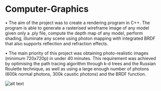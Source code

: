 # Computer-Graphics
• The aim of the project was to create a rendering program in C++. The program is able to generate a rasterised wireframe image of any model given only a .ply file, compute the depth map of any model, perform shading, illuminate any scene using photon mapping with integrated BRDF that also supports reflection and refraction effects.

• The main priority of this project was obtaining photo-realistic images (minimum 720x720p) in under 40 minutes. This requirement was achieved by optimising the path tracing algorithm through k-d trees and the Russian Roulette technique, as well as using a large enough number of photons (600k normal photons, 300k caustic photons) and the BRDF function.


![alt text](https://github.com/mostwantedd/Computer-Graphics/blob/main/a12_1.ppm)
